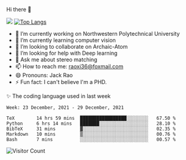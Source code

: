 Hi there 👋

![](https://github-readme-stats.vercel.app/api?username=Raohaocheng)
[![Top Langs](https://github-readme-stats.vercel.app/api/top-langs/?username=Raohaocheng&layout=compact)](https://github.com/anuraghazra/github-readme-stats)

- 🔭 I’m currently working on Northwestern Polytechnical University
- 🌱 I’m currently learning computer vision
- 👯 I’m looking to collaborate on Archaic-Atom
- 🤔 I’m looking for help with Deep learning
- 💬 Ask me about stereo matching
- 📫 How to reach me: raoxi36@foxmail.com
- 😄 Pronouns: Jack Rao
- ⚡ Fun fact: I can't believe I'm a PHD.

✨ The coding language used in last week
<!--START_SECTION:waka-->
```text
Week: 23 December, 2021 - 29 December, 2021

TeX        14 hrs 59 mins  █████████████████░░░░░░░░   67.50 % 
Python     6 hrs 14 mins   ███████░░░░░░░░░░░░░░░░░░   28.10 % 
BibTeX     31 mins         ▓░░░░░░░░░░░░░░░░░░░░░░░░   02.35 % 
Markdown   10 mins         ▒░░░░░░░░░░░░░░░░░░░░░░░░   00.76 % 
Bash       7 mins          ░░░░░░░░░░░░░░░░░░░░░░░░░   00.57 % 
```
<!--END_SECTION:waka-->

![Visitor Count](https://profile-counter.glitch.me/Raohaocheng/count.svg)
